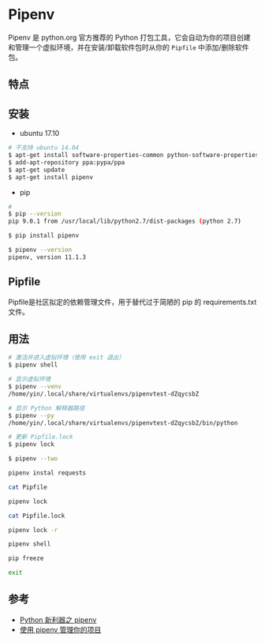 # Pipenv

Pipenv 是 python.org 官方推荐的 Python 打包工具，它会自动为你的项目创建和管理一个虚拟环境，并在安装/卸载软件包时从你的 `Pipfile` 中添加/删除软件包。


## 特点


## 安装

* ubuntu 17.10

```sh
# 不支持 ubuntu 14.04
$ apt-get install software-properties-common python-software-properties
$ add-apt-repository ppa:pypa/ppa
$ apt-get update
$ apt-get install pipenv
```

* pip

```sh
#
$ pip --version
pip 9.0.1 from /usr/local/lib/python2.7/dist-packages (python 2.7)

$ pip install pipenv

$ pipenv --version
pipenv, version 11.1.3
```

## Pipfile

Pipfile是社区拟定的依赖管理文件，用于替代过于简陋的 pip 的 requirements.txt 文件。


## 用法

```sh
# 激活并进入虚拟环境（使用 exit 退出）
$ pipenv shell

# 显示虚拟环境
$ pipenv --venv
/home/yin/.local/share/virtualenvs/pipenvtest-dZqycsbZ

# 显示 Python 解释器路径
$ pipenv --py
/home/yin/.local/share/virtualenvs/pipenvtest-dZqycsbZ/bin/python

# 更新 Pipfile.lock
$ pipenv lock
```

```sh
$ pipenv --two

pipenv instal requests

cat Pipfile

pipenv lock

cat Pipfile.lock

pipenv lock -r

pipenv shell

pip freeze

exit
```

## 参考

* [Python 新利器之 pipenv](https://www.jianshu.com/p/00af447f0005)
* [使用 pipenv 管理你的项目](https://zhuanlan.zhihu.com/p/32913361)
